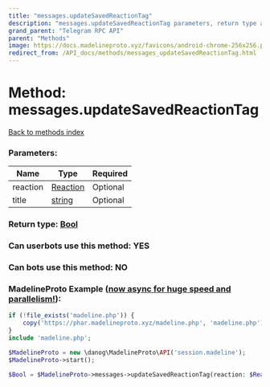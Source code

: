 ```yaml
---
title: "messages.updateSavedReactionTag"
description: "messages.updateSavedReactionTag parameters, return type and example"
grand_parent: "Telegram RPC API"
parent: "Methods"
image: https://docs.madelineproto.xyz/favicons/android-chrome-256x256.png
redirect_from: /API_docs/methods/messages_updateSavedReactionTag.html
---
```

# Method: messages.updateSavedReactionTag
[Back to methods index](index.html)



### Parameters:

| Name     |    Type       | Required |
|----------|---------------|----------|
|reaction|[Reaction](/API_docs/types/Reaction.html) | Optional|
|title|[string](/API_docs/types/string.html) | Optional|


### Return type: [Bool](/API_docs/types/Bool.html)

### Can userbots use this method: **YES**

### Can bots use this method: **NO**


### MadelineProto Example ([now async for huge speed and parallelism!](https://docs.madelineproto.xyz/docs/ASYNC.html)):


```php
if (!file_exists('madeline.php')) {
    copy('https://phar.madelineproto.xyz/madeline.php', 'madeline.php');
}
include 'madeline.php';

$MadelineProto = new \danog\MadelineProto\API('session.madeline');
$MadelineProto->start();

$Bool = $MadelineProto->messages->updateSavedReactionTag(reaction: $Reaction, title: 'string', );
```

